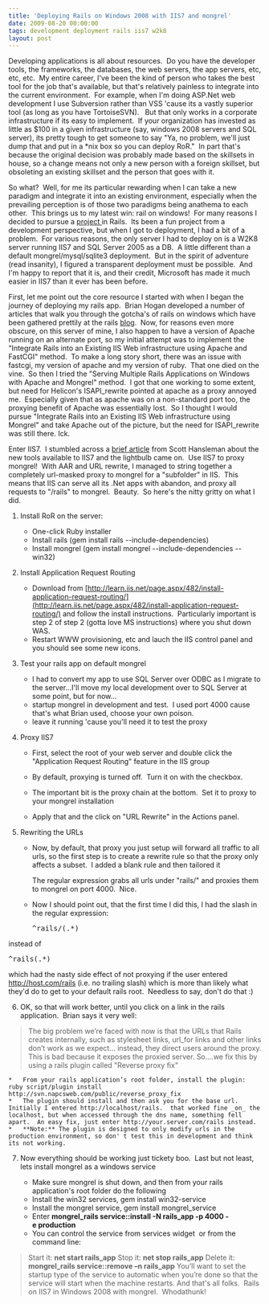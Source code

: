 ```yaml
---
title: 'Deploying Rails on Windows 2008 with IIS7 and mongrel'
date: 2009-08-20 00:00:00 
tags: development deployment rails iis7 w2k8
layout: post
---
```

Developing applications is all about resources.  Do you have the developer tools, the frameworks, the databases, the web servers, the app servers, etc, etc, etc.  My entire career, I've been the kind of person who takes the best tool for the job that's available, but that's relatively painless to integrate into the current environment.  For example, when I'm doing ASP.Net web development I use Subversion rather than VSS 'cause its a vastly superior tool (as long as you have TortoiseSVN).   But that only works in a corporate infrastructure if its easy to implement.  If your organization has invested as little as $100 in a given infrastructure (say, windows 2008 servers and SQL server), its pretty tough to get someone to say "Ya, no problem, we'll just dump that and put in a *nix box so you can deploy RoR."  In part that's because the original decision was probably made based on the skillsets in house, so a change means not only a new person with a foreign skillset, but obsoleting an existing skillset and the person that goes with it.

So what?  Well, for me its particular rewarding when I can take a new paradigm and integrate it into an existing environment, especially when the prevailing perception is of those two paradigms being anathema to each other.  This brings us to my latest win: rail on windows!  For many reasons I decided to pursue a [project ](http://feedproxy.google.com/~r/Quizine/~3/1c9EkQKHhzE/)in Rails.  Its been a fun project from a development perspective, but when I got to deployment, I had a bit of a problem.  For various reasons, the only server I had to deploy on is a W2K8 server running IIS7 and SQL Server 2005 as a DB.  A little different than a default mongrel/mysql/sqlite3 deployment.  But in the spirit of adventure (read insanity), I figured a transparent deployment must be possible.  And I'm happy to report that it is, and their credit, Microsoft has made it much easier in IIS7 than it ever has been before.

<a name="more"></a>First, let me point out the core resource I started with when I began the journey of deploying my rails app.  Brian Hogan developed a number of articles that walk you through the gotcha's of rails on windows which have been gathered prettily at the rails [blog](http://weblog.rubyonrails.org/2006/5/11/deploying-rails-on-windows-servers).  Now, for reasons even more obscure, on this server of mine, I also happen to have a version of Apache running on an alternate port, so my initial attempt was to implement the "Integrate Rails into an Existing IIS Web infrastructure using Apache and FastCGI" method.  To make a long story short, there was an issue with fastcgi, my version of apache and my version of ruby.  That one died on the vine.  So then I tried the "Serving Multiple Rails Applications on Windows with Apache and Mongrel" method.  I got that one working to some extent, but need for Helicon's ISAPI_rewrite pointed at apache as a proxy annoyed me.  Especially given that as apache was on a non-standard port too, the proxying benefit of Apache was essentially lost.  So I thought I would pursue "Integrate Rails into an Existing IIS Web infrastructure using Mongrel" and take Apache out of the picture, but the need for ISAPI_rewrite was still there. Ick.

Enter IIS7.  I stumbled across a [brief article](http://www.hanselman.com/blog/NewModulesForIIS7ApplicationRequestRoutingProxyAndLoadBalancingModule.aspx) from Scott Hansleman about the new tools available to IIS7 and the lightbulb came on.  Use IIS7 to proxy mongrel!  With AAR and URL rewrite, I managed to string together a completely url-masked proxy to mongrel for a "subfolder" in IIS.  This means that IIS can serve all its .Net apps with abandon, and proxy all requests to "/rails" to mongrel.  Beauty.  So here's the nitty gritty on what I did.

1.  Install RoR on the server:

    *   One-click Ruby installer
    *   Install rails (gem install rails --include-dependencies)
    *   Install mongrel (gem install mongrel --include-dependencies --win32)

2.  Install Application Request Routing

    *   Download from [http://learn.iis.net/page.aspx/482/install-application-request-routing/](http://learn.iis.net/page.aspx/482/install-application-request-routing/) and follow the install instructions.  Particularly important is step 2 of step 2 (gotta love MS instructions) where you shut down WAS.
    *   Restart WWW provisioning, etc and lauch the IIS control panel and you should see some new icons.

3.  Test your rails app on default mongrel

    *   I had to convert my app to use SQL Server over ODBC as I migrate to the server...I'll move my local development over to SQL Server at some point, but for now...
    *   startup mongrel in development and test.  I used port 4000 cause that's what Brian used, choose your own poison.
    *   leave it running 'cause you'll need it to test the proxy

4.  Proxy IIS7

    *   First, select the root of your web server and double click the "Application Request Routing" feature in the IIS group
    *   By default, proxying is turned off.  Turn it on with the checkbox.
    *   The important bit is the proxy chain at the bottom.  Set it to proxy to your mongrel installation

    *   Apply that and the click on "URL Rewrite" in the Actions panel.

5.  Rewriting the URLs

    *   Now, by default, that proxy you just setup will forward all traffic to all urls, so the first step is to create a rewrite rule so that the proxy only affects a subset.  I added a blank rule and then tailored it 

        The regular expression grabs all urls under "rails/" and proxies them to mongrel on port 4000.  Nice.
    *   Now I should point out, that the first time I did this, I had the slash in the regular expression: 
        <pre>^rails/(.*)</pre> 
   instead of <pre>^rails(.*)</pre> 
   which had the nasty side effect of not proxying if the user entered http://host.com/rails (i.e. no trailing slash) which is more than likely what they'd do to get to your default rails root.  Needless to say, don't do that :)
   
   6.  OK, so that will work better, until you click on a link in the rails application.  Brian says it very well:
> The big problem we’re faced with now is that the URLs that Rails creates internally, such as
> stylesheet links, url_for links and other links don’t work as we expect… instead, they direct users
> around the proxy. This is bad because it exposes the proxied server.
So....we fix this by using a rails plugin called "Reverse proxy fix"

    *   From your rails application’s root folder, install the plugin: ruby script/plugin install http://svn.napcsweb.com/public/reverse_proxy_fix
    *   The plugin should install and then ask you for the base url.  Initially I entered http://localhost/rails.  that worked fine _on_ the localhost, but when accessed through the dns name, something fell apart.  An easy fix, just enter http://your.server.com/rails instead.
    *   **Note:** The plugin is designed to only modify urls in the production environment, so don' t test this in development and think its not working.

7.  Now everything should be working just tickety boo.  Last but not least, lets install mongrel as a windows service

    *   Make sure mongrel is shut down, and then from your rails application's root folder do the following
    *   Install the win32 services, gem install win32-service
    *   Install the mongrel service, gem install mongrel_service
    *   Enter **mongrel_rails service::install -N rails_app -p 4000 -e production**
    *   You can control the service from services widget  or from the command line:
> Start it: **net start rails_app**
> Stop it: **net stop rails_app**
> Delete it: **mongrel_rails service::remove –n rails_app**
You’ll want to set the startup type of the service to automatic when you’re done so that the service will start when the machine restarts.
And that's all folks.  Rails on IIS7 in Windows 2008 with mongrel.  Whodathunk!
